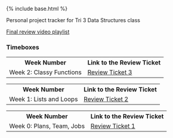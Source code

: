 {% include base.html %}

Personal project tracker for Tri 3 Data Structures class

[Final review video playlist](https://youtube.com/playlist?list=PLr8BhChjy1aTR7V3eznMVnltEJ7HooxpU)

### Timeboxes
<table>
  <tr>
  <th>Week Number</th>
  <th>Link to the Review Ticket</th>
  </tr>
  <tr>
  <td>Week 2: Classy Functions</td>
  <td> <a href="https://github.com/xiaoa0/Data-Structures/issues/4">Review Ticket 3</a></td>
  </tr>
  </table>
  
<table>
  <tr>
  <th>Week Number</th>
  <th>Link to the Review Ticket</th>
  </tr>
  <tr>
  <td>Week 1: Lists and Loops</td>
  <td> <a href="https://github.com/xiaoa0/Data-Structures/issues/2">Review Ticket 2</a></td>
  </tr>
  </table>

<table>
  <tr>
  <th>Week Number</th>
  <th>Link to the Review Ticket</th>
  </tr>
  <tr>
  <td>Week 0: Plans, Team, Jobs</td>
  <td> <a href="https://github.com/xiaoa0/Data-Structures/issues/1">Review Ticket 1</a></td>
  </tr>
  </table>
